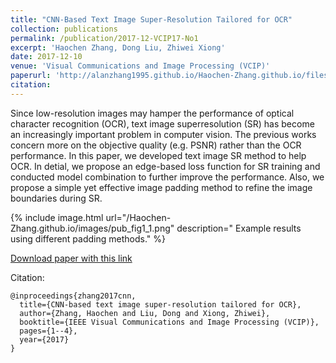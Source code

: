 ```yaml
---
title: "CNN-Based Text Image Super-Resolution Tailored for OCR"
collection: publications
permalink: /publication/2017-12-VCIP17-No1
excerpt: 'Haochen Zhang, Dong Liu, Zhiwei Xiong'
date: 2017-12-10
venue: 'Visual Communications and Image Processing (VCIP)'
paperurl: 'http://alanzhang1995.github.io/Haochen-Zhang.github.io/files/CNN-based_text_image_super-resolution_tailored_for_OCR.pdf'
citation: 
---
```


Since low-resolution images may hamper the performance of optical character recognition (OCR), text image superresolution (SR) has become an increasingly important problem in computer vision. The previous works concern more on the objective quality (e.g. PSNR) rather than the OCR performance. In this paper, we developed text image SR method to help OCR. In detial, we propose an edge-based loss function for SR training and conducted model combination to further improve the performance. Also, we propose a simple yet effective image padding method to refine the image boundaries during SR.

{% include image.html url="/Haochen-Zhang.github.io/images/pub_fig1_1.png" description=" Example results using different padding methods." %}

[Download paper with this link](https://ieeexplore.ieee.org/abstract/document/8305127)

Citation: 
```
@inproceedings{zhang2017cnn,
  title={CNN-based text image super-resolution tailored for OCR},
  author={Zhang, Haochen and Liu, Dong and Xiong, Zhiwei},
  booktitle={IEEE Visual Communications and Image Processing (VCIP)},
  pages={1--4},
  year={2017}
}
```
